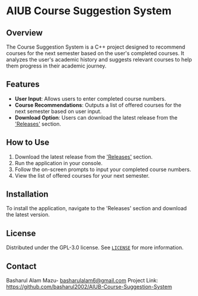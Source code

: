 # AIUB Course Suggestion System

## Overview

The Course Suggestion System is a C++ project designed to recommend courses for the next semester based on the user's completed courses. It analyzes the user's academic history and suggests relevant courses to help them progress in their academic journey.

## Features
- **User Input**: Allows users to enter completed course numbers.
- **Course Recommendations**: Outputs a list of offered courses for the next semester based on user input.
- **Download Option**: Users can download the latest release from the ['Releases'](https://github.com/Basharul2002/AIUB-Course-Suggestion-System/releases) section.

## How to Use
1. Download the latest release from the ['Releases'](https://github.com/Basharul2002/AIUB-Course-Suggestion-System/releases) section.
2. Run the application in your console.
3. Follow the on-screen prompts to input your completed course numbers.
4. View the list of offered courses for your next semester.

## Installation
To install the application, navigate to the 'Releases' section and download the latest version.

## License
Distributed under the GPL-3.0 license. See [`LICENSE`](https://github.com/Basharul2002/AIUB-Course-Suggestion-System?tab=GPL-3.0-1-ov-file) for more information.

## Contact
Basharul Alam Mazu- [basharulalam6@gmail.com](basharulalam6@gmail.com)
Project Link: https://github.com/basharul2002/AIUB-Course-Suggestion-System


